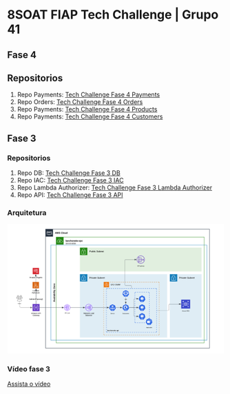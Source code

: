 # 8SOAT FIAP Tech Challenge | Grupo 41
<!--

**Here are some ideas to get you started:**

🙋‍♀️ A short introduction - what is your organization all about?
🌈 Contribution guidelines - how can the community get involved?
👩‍💻 Useful resources - where can the community find your docs? Is there anything else the community should know?
🍿 Fun facts - what does your team eat for breakfast?
🧙 Remember, you can do mighty things with the power of [Markdown](https://docs.github.com/github/writing-on-github/getting-started-with-writing-and-formatting-on-github/basic-writing-and-formatting-syntax)
-->

## Fase 4
## Repositorios
1. Repo Payments: [Tech Challenge Fase 4 Payments](https://github.com/8SOAT-GRUPO-41/tech-challenge-fase-4-payments)
2. Repo Orders: [Tech Challenge Fase 4 Orders](https://github.com/8SOAT-GRUPO-41/tech-challenge-fase-4-orders)
3. Repo Payments: [Tech Challenge Fase 4 Products](https://github.com/8SOAT-GRUPO-41/tech-challenge-fase-4-products)
4. Repo Payments: [Tech Challenge Fase 4 Customers](https://github.com/8SOAT-GRUPO-41/tech-challenge-fase-4-customers)

## Fase 3
### Repositorios
1. Repo DB: [Tech Challenge Fase 3 DB](https://github.com/8SOAT-GRUPO-41/tech-challenge-fase-3-db)
2. Repo IAC: [Tech Challenge Fase 3 IAC](https://github.com/8SOAT-GRUPO-41/tech-challenge-fase-3-iac)
3. Repo Lambda Authorizer: [Tech Challenge Fase 3 Lambda Authorizer](https://github.com/8SOAT-GRUPO-41/tech-challenge-fase-3-lambda)
4. Repo API: [Tech Challenge Fase 3 API](https://github.com/8SOAT-GRUPO-41/tech-challenge-fase-3-api)

### Arquitetura
![Architecture](architecture.png)

### Vídeo fase 3
[Assista o vídeo](https://youtu.be/KqPtQx3bTxE)
